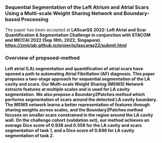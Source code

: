 ### Sequential Segmentation of the Left Atrium and Atrial Scars Using a Multi-scale Weight Sharing Network and Boundary-based Processing
The paper has been accepted at <b>LAScarQS 2022: Left Atrial and Scar Quantification & Segmentation Challenge
in conjunction with STACOM and MICCAI 2022 (Sep 18th, 2022, Singapore)<b>.
  https://zmiclab.github.io/projects/lascarqs22/submit.html
  
  ### Overview of propsoed-method
  
  Left atrial (LA) segmentation and quantification of atrial
scars have opened a path to automating Atrial Fibrillation (AF) diagnosis. This paper proposes a two-stage approach for sequential segmentation of the LA cavity and scars. Our Multi-scale Weight Sharing (MSWS) Network extracts features at multiple scales and is used for LA cavity segmentation. We also propose a Boundary2Patches method which performs segmentation of scars around the detected LA cavity boundary. The MSWS network learns a better representation of features through sharing weights across scales, and the Boundary2Patches method focuses on smaller scars constrained in the region around the LA cavity wall. On the challenge cohort (validation set), our method achieves an average Dice score of 0.938 and 0.558 for the LA cavity and scars segmentation of task 1, and a Dice score of 0.846 for LA cavity segmentation of task 2. 

